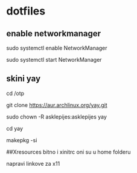 # dotfiles
## enable networkmanager
sudo systemctl enable NetworkManager

sudo systemctl start NetworkManager

## skini yay
cd /otp

git clone https://aur.archlinux.org/yay.git

sudo chown -R asklepijes:asklepijes yay

cd yay

makepkg -si

##Xresources bitno i xinitrc oni su u home folderu

napravi linkove za x11
